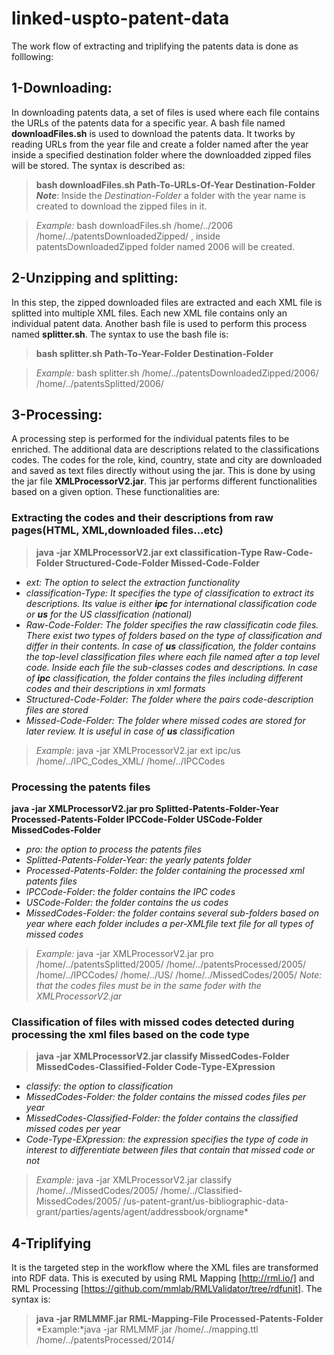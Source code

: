 # linked-uspto-patent-data
The work flow of extracting and triplifying the patents data is done as folllowing:

## 1-Downloading:
In downloading patents data, a set of files is used where each file contains the URLs of the patents data for a specific year. A bash
file named **downloadFiles.sh** is used to download the patents data. It tworks by reading URLs from the year file and create a folder named after
the year inside a specified destination folder where the downloadded zipped files will be stored. The syntax is described as:

> **bash downloadFiles.sh Path-To-URLs-Of-Year Destination-Folder**
***Note***: Inside the *Destination-Folder* a folder with the year name is created to download the zipped files in it.

> *Example:* bash downloadFiles.sh /home/../2006 /home/../patentsDownloadedZipped/ , inside patentsDownloadedZipped folder named 2006 will be created.

## 2-Unzipping and splitting:
In this step, the zipped downloaded files are extracted and each XML file is splitted into multiple XML files. Each new XML file contains only an individual
patent data. Another bash file is used to perform this process named **splitter.sh**. The syntax to use the bash file is:
> **bash splitter.sh Path-To-Year-Folder Destination-Folder**

> *Example:* bash splitter.sh /home/../patentsDownloadedZipped/2006/ /home/../patentsSplitted/2006/

## 3-Processing:
A processing step is performed for the individual patents files to be enriched. The additional data are descriptions related to the classifications codes. The codes for the role, kind, country, state and city are downloaded and saved as text files directly without using the jar. This is done by using the jar file **XMLProcessorV2.jar**. This jar performs different functionalities based on a given
option. These functionalities are:

### Extracting the codes and their descriptions from raw pages(HTML, XML,downloaded files...etc)

> **java -jar XMLProcessorV2.jar ext classification-Type Raw-Code-Folder Structured-Code-Folder Missed-Code-Folder**

- *ext: The option to select the extraction functionality*
- *classification-Type: It specifies the type of classification to extract its descriptions. Its value is either __ipc__ for international classification code or __us__  for the US classification (national)*
- *Raw-Code-Folder: The folder specifies the raw classificatin code files. There exist two types of folders based on the type of classification and differ in their contents. In case of __us__ classification, the folder contains the top-level classification files where each file named after a top level code. Inside each file the sub-classes codes and descriptions. In case of __ipc__ classification, the folder contains the files including different codes and their descriptions in xml formats*
- *Structured-Code-Folder: The folder where the pairs code-description files are stored*
- *Missed-Code-Folder: The folder where missed codes are stored for later review. It is useful in case of __us__ classification*

> *Example:* java -jar XMLProcessorV2.jar ext ipc/us /home/../IPC_Codes_XML/ /home/../IPCCodes

### Processing the patents files

**java -jar XMLProcessorV2.jar pro Splitted-Patents-Folder-Year Processed-Patents-Folder IPCCode-Folder USCode-Folder MissedCodes-Folder**

 - *pro: the option to process the patents files*
 - *Splitted-Patents-Folder-Year: the yearly patents folder*
 - *Processed-Patents-Folder: the folder containing the processed xml patents files*
 - *IPCCode-Folder: the folder contains the IPC codes*
 - *USCode-Folder: the folder contains the us codes*
 - *MissedCodes-Folder: the folder contains several sub-folders based on year where each folder includes a per-XMLfile text file for all types of missed codes*
> *Example:* java -jar XMLProcessorV2.jar pro /home/../patentsSplitted/2005/ /home/../patentsProcessed/2005/ /home/../IPCCodes/ /home/../US/ /home/../MissedCodes/2005/
*Note: that the codes files must be in the same foder with the XMLProcessorV2.jar*

### Classification of files with missed codes detected during processing the xml files based on the code type
> **java -jar XMLProcessorV2.jar classify MissedCodes-Folder MissedCodes-Classified-Folder Code-Type-EXpression**
- *classify: the option to classification*
- *MissedCodes-Folder: the folder contains the missed codes files per year*
- *MissedCodes-Classified-Folder: the folder contains the classified missed codes per year*
- *Code-Type-EXpression: the expression specifies the type of code in interest to differentiate between files that contain that missed code or not*
> *Example:* java -jar XMLProcessorV2.jar classify /home/../MissedCodes/2005/ /home/../Classified-MissedCodes/2005/ /us-patent-grant/us-bibliographic-data-grant/parties/agents/agent/addressbook/orgname*

## 4-Triplifying
It is the targeted step in the workflow where the XML files are transformed into RDF data. This is executed by using RML Mapping [http://rml.io/] and RML Processing [https://github.com/mmlab/RMLValidator/tree/rdfunit]. The syntax is:
> **java -jar RMLMMF.jar RML-Mapping-File Processed-Patents-Folder**
> *Example:*java -jar RMLMMF.jar /home/../mapping.ttl  /home/../patentsProcessed/2014/
